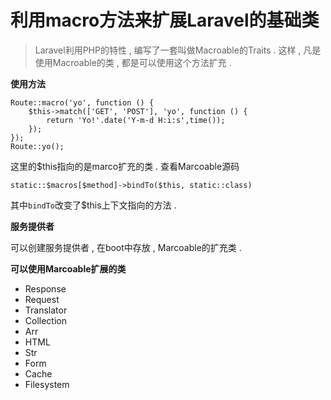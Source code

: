 # 利用macro方法来扩展Laravel的基础类

> Laravel利用PHP的特性 , 编写了一套叫做Macroable的Traits . 这样 , 凡是使用Macroable的类 , 都是可以使用这个方法扩充 .

**使用方法**

```
Route::macro('yo', function () {
    $this->match(['GET', 'POST'], 'yo', function () {
        return 'Yo!'.date('Y-m-d H:i:s',time());
    });
});
Route::yo();
```

这里的$this指向的是marco扩充的类 . 查看Marcoable源码

```
static::$macros[$method]->bindTo($this, static::class)
```

其中`bindTo`改变了$this上下文指向的方法 . 

**服务提供者**

可以创建服务提供者 , 在boot中存放 , Marcoable的扩充类 . 

**可以使用Marcoable扩展的类**

* Response
* Request
* Translator
* Collection
* Arr
* HTML
* Str
* Form
* Cache
* Filesystem



